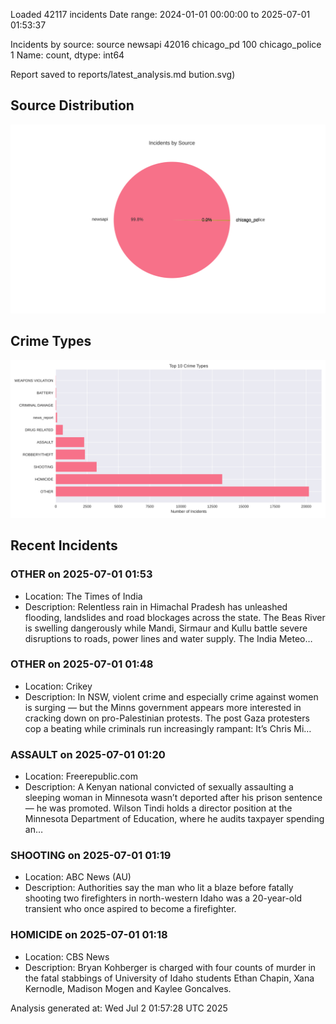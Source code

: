 
Loaded 42117 incidents
Date range: 2024-01-01 00:00:00 to 2025-07-01 01:53:37

Incidents by source:
source
newsapi           42016
chicago_pd          100
chicago_police        1
Name: count, dtype: int64

Report saved to reports/latest_analysis.md
bution.svg)

## Source Distribution
![Source Distribution](images/source_distribution.svg)

## Crime Types
![Crime Types](images/crime_types.svg)

## Recent Incidents

### OTHER on 2025-07-01 01:53
- Location: The Times of India
- Description: Relentless rain in Himachal Pradesh has unleashed flooding, landslides and road blockages across the state. The Beas River is swelling dangerously while Mandi, Sirmaur and Kullu battle severe disruptions to roads, power lines and water supply. The India Meteo…


### OTHER on 2025-07-01 01:48
- Location: Crikey
- Description: In NSW, violent crime and especially crime against women is surging — but the Minns government appears more interested in cracking down on pro-Palestinian protests.
The post Gaza protesters cop a beating while criminals run increasingly rampant: It’s Chris Mi…


### ASSAULT on 2025-07-01 01:20
- Location: Freerepublic.com
- Description: A Kenyan national convicted of sexually assaulting a sleeping woman in Minnesota wasn’t deported after his prison sentence — he was promoted. Wilson Tindi holds a director position at the Minnesota Department of Education, where he audits taxpayer spending an…


### SHOOTING on 2025-07-01 01:19
- Location: ABC News (AU)
- Description: Authorities say the man who lit a blaze before fatally shooting two firefighters in north-western Idaho was a 20-year-old transient who once aspired to become a firefighter.


### HOMICIDE on 2025-07-01 01:18
- Location: CBS News
- Description: Bryan Kohberger is charged with four counts of murder in the fatal stabbings of University of Idaho students Ethan Chapin, Xana Kernodle, Madison Mogen and Kaylee Goncalves.

Analysis generated at: Wed Jul  2 01:57:28 UTC 2025
